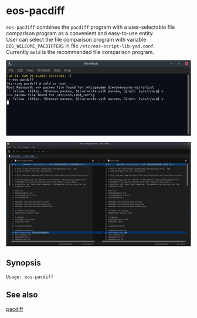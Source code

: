 # eos-pacdiff

`eos-pacdiff` combines the `pacdiff` program with a user-selectable file comparison program as a convenient and easy-to-use entity.<br>
User can select the file comparison program with variable `EOS_WELCOME_PACDIFFERS` in file `/etc/eos-script-lib-yad.conf`.<br>
Currently `meld` is the recommended file comparison program.

![](eos-pacdiff.png)

![](meld.png)

## Synopsis
```
Usage: eos-pacdiff
```

## See also

[pacdiff](https://man.archlinux.org/man/pacdiff.8)

